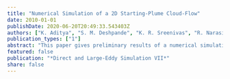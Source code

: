 ```yaml
---
title: "Numerical Simulation of a 2D Starting-Plume Cloud-Flow"
date: 2010-01-01
publishDate: 2020-06-20T20:49:33.543403Z
authors: ["K. Aditya", "S. M. Deshpande", "K. R. Sreenivas", "R. Narasimha"]
publication_types: ["1"]
abstract: "This paper gives preliminary results of a numerical simulation of a 2D starting plume with off-source heating. A 2D plume would be relevant for flow in line or row clouds. The effect of heating on the shape and entrainment velocities in the plume flow are discussed."
featured: false
publication: "*Direct and Large-Eddy Simulation VII*"
share: false
---
```


